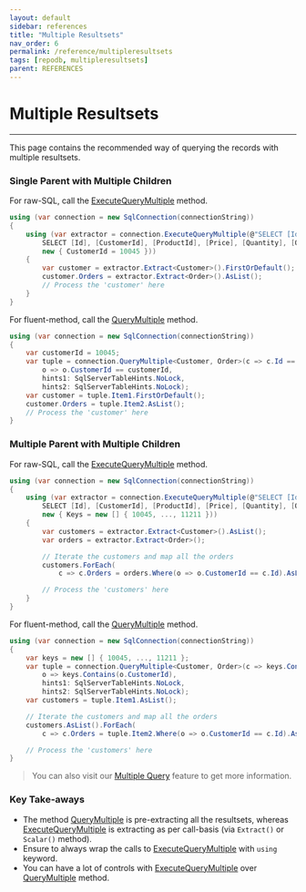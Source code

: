 ```yaml
---
layout: default
sidebar: references
title: "Multiple Resultsets"
nav_order: 6
permalink: /reference/multipleresultsets
tags: [repodb, multipleresultsets]
parent: REFERENCES
---
```


# Multiple Resultsets

---

This page contains the recommended way of querying the records with multiple resultsets.

### Single Parent with Multiple Children

For raw-SQL, call the [ExecuteQueryMultiple](/operation/executequerymultiple) method.

```csharp
using (var connection = new SqlConnection(connectionString))
{
    using (var extractor = connection.ExecuteQueryMultiple(@"SELECT [Id], [Name] FROM [dbo].[Customer] WITH (NOLOCK) WHERE [Id] = @CustomerId;
        SELECT [Id], [CustomerId], [ProductId], [Price], [Quantity], [OrderDateUtc] FROM [dbo].[Order] WITH (NOLOCK) WHERE [CustomerId] = @CustomerId",
        new { CustomerId = 10045 }))
    {
        var customer = extractor.Extract<Customer>().FirstOrDefault();
        customer.Orders = extractor.Extract<Order>().AsList();
        // Process the 'customer' here
    }
}
```

For fluent-method, call the [QueryMultiple](/operation/querymultiple) method.

```csharp
using (var connection = new SqlConnection(connectionString))
{
    var customerId = 10045;
    var tuple = connection.QueryMultiple<Customer, Order>(c => c.Id == customerId,
        o => o.CustomerId == customerId,
        hints1: SqlServerTableHints.NoLock,
        hints2: SqlServerTableHints.NoLock);
    var customer = tuple.Item1.FirstOrDefault();
    customer.Orders = tuple.Item2.AsList();
    // Process the 'customer' here
}
```

### Multiple Parent with Multiple Children

For raw-SQL, call the [ExecuteQueryMultiple](/operation/executequerymultiple) method.

```csharp
using (var connection = new SqlConnection(connectionString))
{
    using (var extractor = connection.ExecuteQueryMultiple(@"SELECT [Id], [Name] FROM [dbo].[Customer] WITH (NOLOCK) WHERE [Id] IN (@Keys);
        SELECT [Id], [CustomerId], [ProductId], [Price], [Quantity], [OrderDateUtc] FROM [dbo].[Order] WITH (NOLOCK) WHERE [CustomerId] IN (@Keys);",
        new { Keys = new [] { 10045, ..., 11211 }))
    {
        var customers = extractor.Extract<Customer>().AsList();
        var orders = extractor.Extract<Order>();

        // Iterate the customers and map all the orders
        customers.ForEach(
            c => c.Orders = orders.Where(o => o.CustomerId == c.Id).AsList());

        // Process the 'customers' here
    }
}
```

For fluent-method, call the [QueryMultiple](/operation/querymultiple) method.

```csharp
using (var connection = new SqlConnection(connectionString))
{
    var keys = new [] { 10045, ..., 11211 };
    var tuple = connection.QueryMultiple<Customer, Order>(c => keys.Contains(c.Id),
        o => keys.Contains(o.CustomerId),
        hints1: SqlServerTableHints.NoLock,
        hints2: SqlServerTableHints.NoLock);
    var customers = tuple.Item1.AsList();

    // Iterate the customers and map all the orders
    customers.AsList().ForEach(
        c => c.Orders = tuple.Item2.Where(o => o.CustomerId == c.Id).AsList());

    // Process the 'customers' here
}
```

> You can also visit our [Multiple Query](/feature/multiplequery) feature to get more information.

### Key Take-aways

- The method [QueryMultiple](/operation/querymultiple) is pre-extracting all the resultsets, whereas [ExecuteQueryMultiple](/operation/executequerymultiple) is extracting as per call-basis (via `Extract()` or `Scalar()` method).
- Ensure to always wrap the calls to [ExecuteQueryMultiple](/operation/executequerymultiple) with `using` keyword.
- You can have a lot of controls with [ExecuteQueryMultiple](/operation/executequerymultiple) over [QueryMultiple](/operation/querymultiple) method.